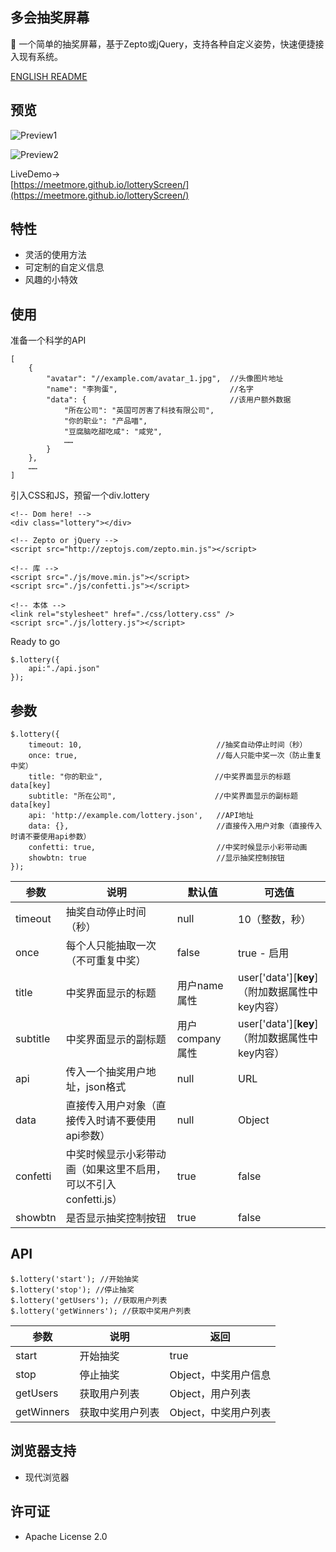 ## 多会抽奖屏幕

🎲 一个简单的抽奖屏幕，基于Zepto或jQuery，支持各种自定义姿势，快速便捷接入现有系统。

[ENGLISH README](https://github.com/meetmore/lotteryScreen/blob/master/README.EN.md)  

## 预览
![Preview1](https://i.loli.net/2017/09/27/59cbb05c37531.jpg) 

![Preview2](https://i.loli.net/2017/09/27/59cbb05b88fae.jpg)

LiveDemo->  
 [https://meetmore.github.io/lotteryScreen/](https://meetmore.github.io/lotteryScreen/)
   
## 特性
 - 灵活的使用方法
 - 可定制的自定义信息
 - 风趣的小特效
   
## 使用

 准备一个科学的API
 
    [
        {
            "avatar": "//example.com/avatar_1.jpg",  //头像图片地址
            "name": "李狗蛋",                         //名字
            "data": {                                //该用户额外数据
                "所在公司": "英国可厉害了科技有限公司",
                "你的职业": "产品喵",
                "豆腐脑吃甜吃咸": "咸党",
                ……
            }
        },
        ……
    ]

 引入CSS和JS，预留一个div.lottery

    <!-- Dom here! -->
    <div class="lottery"></div>

    <!-- Zepto or jQuery -->
    <script src="http://zeptojs.com/zepto.min.js"></script>

    <!-- 库 -->
    <script src="./js/move.min.js"></script>
    <script src="./js/confetti.js"></script>

    <!-- 本体 -->
    <link rel="stylesheet" href="./css/lottery.css" />
    <script src="./js/lottery.js"></script>

Ready to go

    $.lottery({ 
        api:"./api.json" 
    });
  
## 参数
  
    $.lottery({ 
        timeout: 10,                              //抽奖自动停止时间（秒）
        once: true,                               //每人只能中奖一次（防止重复中奖）
        title: "你的职业",                         //中奖界面显示的标题 data[key]
        subtitle: "所在公司",                      //中奖界面显示的副标题 data[key]
        api: 'http://example.com/lottery.json',   //API地址
        data: {},                                 //直接传入用户对象（直接传入时请不要使用api参数）
        confetti: true,                           //中奖时候显示小彩带动画
        showbtn: true                             //显示抽奖控制按钮
    });
  
 参数 | 说明 | 默认值 | 可选值
----|------|----|----
timeout | 抽奖自动停止时间（秒）  | null | 10（整数，秒）
once | 每个人只能抽取一次（不可重复中奖）  | false | true - 启用
title | 中奖界面显示的标题  | 用户name属性 | user['data'][**key**]（附加数据属性中key内容）
subtitle | 中奖界面显示的副标题  | 用户company属性 | user['data'][**key**]（附加数据属性中key内容）
api | 传入一个抽奖用户地址，json格式  | null | URL
data | 直接传入用户对象（直接传入时请不要使用api参数）  | null | Object
confetti | 中奖时候显示小彩带动画（如果这里不启用，可以不引入confetti.js）  | true | false
showbtn | 是否显示抽奖控制按钮  | true | false
  
## API

    $.lottery('start'); //开始抽奖
    $.lottery('stop'); //停止抽奖
    $.lottery('getUsers'); //获取用户列表
    $.lottery('getWinners'); //获取中奖用户列表

 参数 | 说明 | 返回
----|------|----
start | 开始抽奖 | true
stop | 停止抽奖 | Object，中奖用户信息
getUsers | 获取用户列表 | Object，用户列表
getWinners | 获取中奖用户列表 | Object，中奖用户列表

## 浏览器支持

- 现代浏览器
   
## 许可证

- Apache License 2.0
